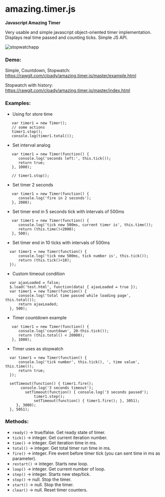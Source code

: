# amazing.timer.js

**Javascript Amazing Timer**

Very usable and simple javascript object-oriented timer implementation.
Displays real time passed and counting ticks.
Simple JS API.

![stopwatchapp](https://cloud.githubusercontent.com/assets/1070139/10061488/ee1ecc08-6261-11e5-9362-9e9c07e881e7.PNG)

### Demo:

Simple, Countdown, Stopwatch:
   https://rawgit.com/cloady/amazing.timer.js/master/example.html

Stopwatch with history:
   https://rawgit.com/cloady/amazing.timer.js/master/index.html

### Examples:

* Using for store time

```
   var timer1 = new Timer();
   // some actions
   timer1.stop();
   console.log(timer1.total());
```

* Set interval analog

```
   var timer1 = new Timer(function() {
      console.log('seconds left:', this.tick());
      return true;
   }, 1000);
   
   // timer1.stop();
```


* Set timer 2 seconds

```
   var timer1 = new Timer(function() {
      console.log('fire in 2 seconds');
   }, 2000);
```

* Set timer end in 5 seconds tick with intervals of 500ms

```
   var timer1 = new Timer(function() {
      console.log('tick new 500ms, current timer is', this.time());
      return (this.time()<2000);
   }, 500);
```

* Set timer end in 10 ticks with intervals of 500ms

```
  var timer1 = new Timer(function() {
      console.log('tick new 500ms, tick number is', this.tick());
      return (this.tick()<10);
  });
```

* Custom timeout condition

```
  var ajaxLoaded = false;
  $.load('test.html', function(data) { ajaxLoaded = true });
  var timer1 = new Timer(function() {
      console.log('total time passed while loading page', this.total());
      return ajaxLoaded;
  }, 500);
```
  
* Timer countdown example

```
   var timer1 = new Timer(function() {  
      console.log('countdown', 20-this.tick()); 
      return (this.total() < 20000);  
   }, 1000);
```
      
* Timer uses as stopwatch

```
  var timer1 = new Timer(function() {
      console.log('tick number', this.tick(), ', time value', this.time());
      return true;
  });
  
  setTimeout(function() { timer1.fire(); 
       console.log('3 seconds timeout');
         setTimeout(function() { console.log('3 seconds passed'); 
             timer1.step(); 
             setTimeout(function() { timer1.fire(); }, 3051);
     }, 3000);
  }, 5051);
```

### Methods:

* ```ready()``` -> true/false. Get ready state of timer.
* ```tick()``` -> integer. Get current iteration number.
* ```time()``` -> integer. Get iteration time in ms.
* ```total()``` -> integer. Get total timer run time in ms.
* ```fire()``` -> integer. Fire event before timer tick (you can sent time in ms as parameter).
* ```restart()``` -> integer. Starts new loop.
* ```loop()``` -> integer. Get current number of loop.
* ```step()``` -> integer. Starts new step/tick.
* ```stop()``` -> null. Stop the timer.
* ```start()``` -> null. Stop the timer.
* ```clear()``` -> null. Reset timer counters.
